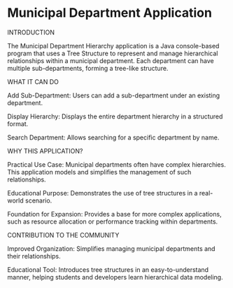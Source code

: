 # Municipal Department Application 

INTRODUCTION 

The Municipal Department Hierarchy application is a Java console-based program that uses a Tree Structure to represent and manage hierarchical relationships within a municipal department. Each department can have multiple sub-departments, forming a tree-like structure.

WHAT IT CAN DO

Add Sub-Department: Users can add a sub-department under an existing department.

Display Hierarchy: Displays the entire department hierarchy in a structured format.

Search Department: Allows searching for a specific department by name.

WHY THIS APPLICATION?

Practical Use Case: Municipal departments often have complex hierarchies. This application models and simplifies the management of such relationships.

Educational Purpose: Demonstrates the use of tree structures in a real-world scenario.

Foundation for Expansion: Provides a base for more complex applications, such as resource allocation or performance tracking within departments.

CONTRIBUTION TO THE COMMUNITY

Improved Organization: Simplifies managing municipal departments and their relationships.

Educational Tool: Introduces tree structures in an easy-to-understand manner, helping students and developers learn hierarchical data modeling.
